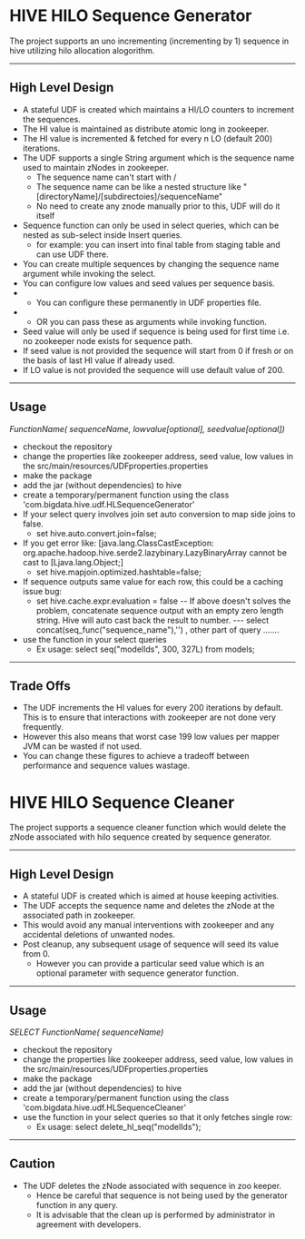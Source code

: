 # HIVE HILO Sequence Generator
The project supports an uno incrementing (incrementing by 1) sequence in hive utilizing hilo allocation alogorithm.

-----------------
High Level Design
-----------------

- A stateful UDF is created which maintains a HI/LO counters to increment the sequences.
- The HI value is maintained as distribute atomic long in zookeeper.
- The HI value is incremented & fetched for every n LO (default 200) iterations.
- The UDF supports a single String argument which is the sequence name used to maintain zNodes in zookeeper.
	- The sequence name can't start with /
	- The sequence name can be like a nested structure like "[directoryName]/[subdirectoies]/sequenceName"
    - No need to create any znode manually prior to this, UDF will do it itself
- Sequence function can only be used in select queries, which can be nested as sub-select inside Insert queries.
    - for example: you can insert into final table from staging table and can use UDF there.
- You can create multiple sequences by changing the sequence name argument while invoking the select. 
- You can configure low values and seed values per sequence basis.
- 	- You can configure these permanently in UDF properties file.
- 	- OR you can pass these as arguments while invoking function.
- Seed value will only be used if sequence is being used for first time i.e. no zookeeper node exists for sequence path.
- If seed value is not provided the sequence will start from 0 if fresh or on the basis of last HI value if already used.
- If LO value is not provided the sequence will use default value of 200.

-----
Usage
-----
*FunctionName(<String> sequenceName, <int> lowvalue[optional], <long> seedvalue[optional])*

- checkout the repository
- change the properties like zookeeper address, seed value, low values in the src/main/resources/UDFproperties.properties
- make the package
- add the jar (without dependencies) to hive
- create a temporary/permanent function using the class 'com.bigdata.hive.udf.HLSequenceGenerator'
- If your select query involves join set auto conversion to map side joins to false. 
	- set hive.auto.convert.join=false;
- If you get error like: [java.lang.ClassCastException: org.apache.hadoop.hive.serde2.lazybinary.LazyBinaryArray cannot be cast to [Ljava.lang.Object;]
	- set hive.mapjoin.optimized.hashtable=false; 
- If sequence outputs same value for each row, this could be a caching issue bug:
    - set hive.cache.expr.evaluation = false
    -- If above doesn't solves the problem, concatenate sequence output with an empty zero length string. Hive will auto cast back the result to number.
    --- select concat(seq_func("sequence_name"),'') , other part of query .......  
- use the function in your select queries
    - Ex usage: select seq("modelIds", 300, 327L) from models;
 
----------
Trade Offs
----------

- The UDF increments the HI values for every 200 iterations by default. This is to ensure that interactions with zookeeper are not done very frequently.
- However this also means that worst case 199 low values per mapper JVM can be wasted if not used.
- You can change these figures to achieve a tradeoff between performance and sequence values wastage.

# HIVE HILO Sequence Cleaner
The project supports a sequence cleaner function which would delete the zNode associated with hilo sequence created by sequence generator.

-----------------
High Level Design
-----------------

- A stateful UDF is created which is aimed at house keeping activities.
- The UDF accepts the sequence name and deletes the zNode at the associated path in zookeeper.
- This would avoid any manual interventions with zookeeper and any accidental deletions of unwanted nodes.
- Post cleanup, any subsequent usage of sequence will seed its value from 0.
	- However you can provide a particular seed value which is an optional parameter with sequence generator function.


-----
Usage
-----
*SELECT FunctionName(<String> sequenceName)*

- checkout the repository
- change the properties like zookeeper address, seed value, low values in the src/main/resources/UDFproperties.properties
- make the package
- add the jar (without dependencies) to hive
- create a temporary/permanent function using the class 'com.bigdata.hive.udf.HLSequenceCleaner'
- use the function in your select queries so that it only fetches single row:
    - Ex usage: select delete_hl_seq("modelIds");
 
--------
Caution
--------

- The UDF deletes the zNode associated with sequence in zoo keeper. 
	- Hence be careful that sequence is not being used by the generator function in any query.
	- It is advisable that the clean up is performed by administrator in agreement with developers.  